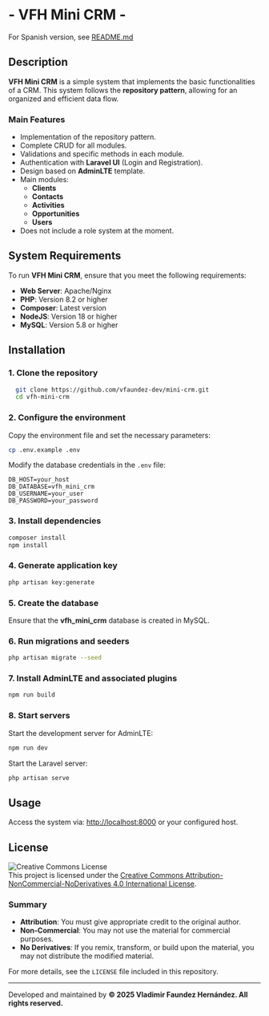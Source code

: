 # - VFH Mini CRM -

For Spanish version, see [README.md](README.md)

## Description

**VFH Mini CRM** is a simple system that implements the basic functionalities of a CRM.
This system follows the **repository pattern**, allowing for an organized and efficient data flow.

### Main Features

- Implementation of the repository pattern.
- Complete CRUD for all modules.
- Validations and specific methods in each module.
- Authentication with **Laravel UI** (Login and Registration).
- Design based on **AdminLTE** template.
- Main modules:
  - **Clients**
  - **Contacts**
  - **Activities**
  - **Opportunities**
  - **Users**
- Does not include a role system at the moment.

## System Requirements

To run **VFH Mini CRM**, ensure that you meet the following requirements:

- **Web Server**: Apache/Nginx
- **PHP**: Version 8.2 or higher
- **Composer**: Latest version
- **NodeJS**: Version 18 or higher
- **MySQL**: Version 5.8 or higher

## Installation

### 1. Clone the repository

```bash
  git clone https://github.com/vfaundez-dev/mini-crm.git
  cd vfh-mini-crm
```

### 2. Configure the environment

Copy the environment file and set the necessary parameters:

```bash
cp .env.example .env
```

Modify the database credentials in the `.env` file:

```env
DB_HOST=your_host
DB_DATABASE=vfh_mini_crm
DB_USERNAME=your_user
DB_PASSWORD=your_password
```

### 3. Install dependencies

```bash
composer install
npm install
```

### 4. Generate application key

```bash
php artisan key:generate
```

### 5. Create the database

Ensure that the **vfh_mini_crm** database is created in MySQL.

### 6. Run migrations and seeders

```bash
php artisan migrate --seed
```

### 7. Install AdminLTE and associated plugins

```bash
npm run build
```

### 8. Start servers

Start the development server for AdminLTE:

```bash
npm run dev
```

Start the Laravel server:

```bash
php artisan serve
```

## Usage

Access the system via: [http://localhost:8000](http://localhost:8000) or your configured host.

## License

![Creative Commons License](https://i.creativecommons.org/l/by-nc-nd/4.0/88x31.png)  
This project is licensed under the [Creative Commons Attribution-NonCommercial-NoDerivatives 4.0 International License](https://creativecommons.org/licenses/by-nc-nd/4.0/).

### Summary

- **Attribution**: You must give appropriate credit to the original author.
- **Non-Commercial**: You may not use the material for commercial purposes.
- **No Derivatives**: If you remix, transform, or build upon the material, you may not distribute the modified material.

For more details, see the `LICENSE` file included in this repository.

---
Developed and maintained by **© 2025 Vladimir Faundez Hernández. All rights reserved.**
